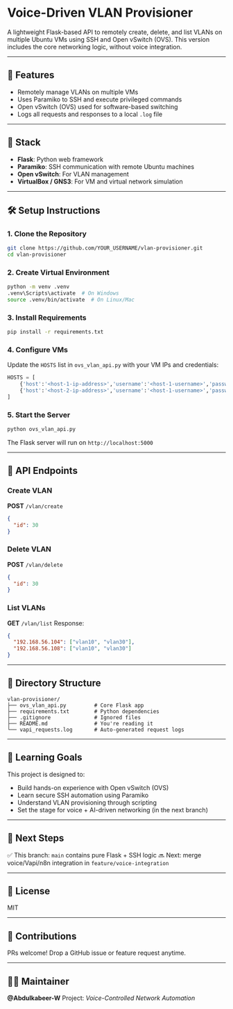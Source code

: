 # Voice-Driven VLAN Provisioner

A lightweight Flask-based API to remotely create, delete, and list VLANs on multiple Ubuntu VMs using SSH and Open vSwitch (OVS). This version includes the core networking logic, without voice integration.

---

## 🚀 Features

* Remotely manage VLANs on multiple VMs
* Uses Paramiko to SSH and execute privileged commands
* Open vSwitch (OVS) used for software-based switching
* Logs all requests and responses to a local `.log` file

---

## 🧱 Stack

* **Flask**: Python web framework
* **Paramiko**: SSH communication with remote Ubuntu machines
* **Open vSwitch**: For VLAN management
* **VirtualBox / GNS3**: For VM and virtual network simulation

---

## 🛠️ Setup Instructions

### 1. Clone the Repository

```bash
git clone https://github.com/YOUR_USERNAME/vlan-provisioner.git
cd vlan-provisioner
```

### 2. Create Virtual Environment

```bash
python -m venv .venv
.venv\Scripts\activate  # On Windows
source .venv/bin/activate  # On Linux/Mac
```

### 3. Install Requirements

```bash
pip install -r requirements.txt
```

### 4. Configure VMs

Update the `HOSTS` list in `ovs_vlan_api.py` with your VM IPs and credentials:

```python
HOSTS = [
    {'host':'<host-1-ip-address>','username':'<host-1-username>','password':'<host-1-password>'},
    {'host':'<host-2-ip-address>','username':'<host-1-username>','password':'<host-2-password>'}
]
```

### 5. Start the Server

```bash
python ovs_vlan_api.py
```

The Flask server will run on `http://localhost:5000`

---

## 📡 API Endpoints

### Create VLAN

**POST** `/vlan/create`

```json
{
  "id": 30
}
```

### Delete VLAN

**POST** `/vlan/delete`

```json
{
  "id": 30
}
```

### List VLANs

**GET** `/vlan/list`
Response:

```json
{
  "192.168.56.104": ["vlan10", "vlan30"],
  "192.168.56.108": ["vlan10", "vlan30"]
}
```

---

## 📁 Directory Structure

```
vlan-provisioner/
├── ovs_vlan_api.py         # Core Flask app
├── requirements.txt        # Python dependencies
├── .gitignore              # Ignored files
├── README.md               # You're reading it
└── vapi_requests.log       # Auto-generated request logs
```

---

## 🧠 Learning Goals

This project is designed to:

* Build hands-on experience with Open vSwitch (OVS)
* Learn secure SSH automation using Paramiko
* Understand VLAN provisioning through scripting
* Set the stage for voice + AI-driven networking (in the next branch)

---

## 📌 Next Steps

✅ This branch: `main` contains pure Flask + SSH logic
🔜 Next: merge voice/Vapi/n8n integration in `feature/voice-integration`

---

## 📜 License

MIT

---

## 🤝 Contributions

PRs welcome! Drop a GitHub issue or feature request anytime.

---

## 👨‍💻 Maintainer

**@Abdulkabeer-W**
Project: *Voice-Controlled Network Automation*